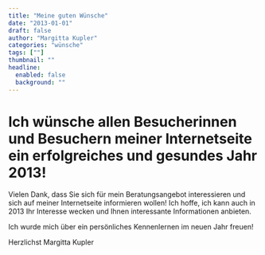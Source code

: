 ```yaml
---
title: "Meine guten Wünsche"
date: "2013-01-01"
draft: false
author: "Margitta Kupler"
categories: "wünsche"
tags: [""]
thumbnail: ""
headline:
  enabled: false
  background: ""
---
```


# Ich wünsche allen Besucherinnen und Besuchern meiner Internetseite ein erfolgreiches und gesundes Jahr 2013!

<!--more-->

Vielen Dank, dass Sie sich für mein Beratungsangebot interessieren und sich
auf meiner Internetseite informieren wollen! Ich hoffe, ich kann auch in 2013
Ihr Interesse wecken und Ihnen interessante Informationen anbieten.

Ich wurde mich über ein persönliches Kennenlernen im neuen Jahr freuen!

Herzlichst Margitta Kupler






